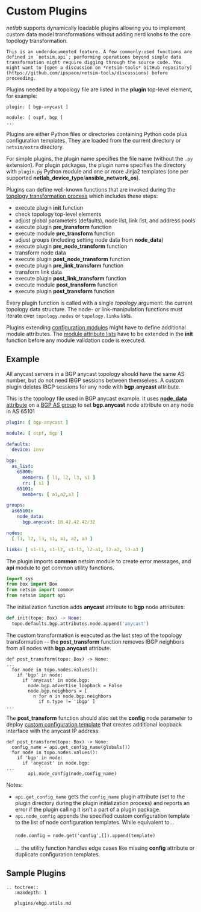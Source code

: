 # Custom Plugins

*netlab* supports dynamically loadable plugins allowing you to implement custom data model transformations without adding nerd knobs to the core topology transformation.

```{warning}
This is an underdocumented feature. A few commonly-used functions are defined in `netsim.api`; performing operations beyond simple data transformation might require digging through the source code. You might want to [open a discussion on *netsim-tools* GitHub repository](https://github.com/ipspace/netsim-tools/discussions) before proceeding.
```

Plugins needed by a topology file are listed in the **plugin** top-level element, for example:

```
plugin: [ bgp-anycast ]

module: [ ospf, bgp ]
...
```

Plugins are either Python files or directories containing Python code plus configuration templates. They are loaded from the current directory or `netsim/extra` directory.

For simple plugins, the plugin name specifies the file name (without the `.py` extension). For plugin packages, the plugin name specifies the directory with `plugin.py` Python module and one or more Jinja2 templates (one per supported **netlab_device_type**/**ansible_network_os**).

Plugins can define well-known functions that are invoked during the [topology transformation process](dev/transform.md) which includes these steps:

* execute plugin **init** function
* check topology top-level elements
* adjust global parameters (defaults), node list, link list, and address pools
* execute plugin **pre_transform** function
* execute module **pre_transform** function
* adjust groups (including setting node data from **node_data**)
* execute plugin **pre_node_transform** function
* transform node data
* execute plugin **post_node_transform** function
* execute plugin **pre_link_transform** function
* transform link data
* execute plugin **post_link_transform** function
* execute module **post_transform** function
* execute plugin **post_transform** function

Every plugin function is called with a single *topology* argument: the current topology data structure. The node- or link-manipulation functions must iterate over `topology.nodes` or `topology.links` lists.

Plugins extending [configuration modules](modules.md) might have to define additional module attributes. The [module attribute lists](dev/module-attributes.md) have to be extended in the **init** function before any module validation code is executed.

## Example

All anycast servers in a BGP anycast topology should have the same AS number, but do not need IBGP sessions between themselves. A custom plugin deletes IBGP sessions for any node with **bgp.anycast** attribute.

This is the topology file used in BGP anycast example. It uses [**node_data** attribute](groups.md#setting-node-data-in-groups) on a [BGP AS group](groups.md#automatic-bgp-groups) to set **bgp.anycast** node attribute on any node in AS 65101

```yaml
plugin: [ bgp-anycast ]

module: [ ospf, bgp ]

defaults:
  device: iosv

bgp:
  as_list:
    65000:
      members: [ l1, l2, l3, s1 ]
      rr: [ s1 ]
    65101:
      members: [ a1,a2,a3 ]

groups:
  as65101:
    node_data:
      bgp.anycast: 10.42.42.42/32

nodes:
  [ l1, l2, l3, s1, a1, a2, a3 ]

links: [ s1-l1, s1-l2, s1-l3, l2-a1, l2-a2, l3-a3 ]
```

The plugin imports **common** netsim module to create error messages, and **api** module to get common utility functions.

```python
import sys
from box import Box
from netsim import common
from netsim import api
```

The initialization function adds **anycast** attribute to **bgp** node attributes:

```python
def init(topo: Box) -> None:
  topo.defaults.bgp.attributes.node.append('anycast')
```

The custom transformation is executed as the last step of the topology transformation -- the **post_transform** function removes IBGP neighbors from all nodes with **bgp.anycast** attribute.

```
def post_transform(topo: Box) -> None:
...
  for node in topo.nodes.values():
    if 'bgp' in node:
      if 'anycast' in node.bgp:
        node.bgp.advertise_loopback = False
        node.bgp.neighbors = [
          n for n in node.bgp.neighbors
            if n.type != 'ibgp' ]
...
```

The **post_transform** function should also set the **config** node parameter to deploy [custom configuration template](groups.md#custom-configuration-templates) that creates additional loopback interface with the anycast IP address.

```
def post_transform(topo: Box) -> None:
  config_name = api.get_config_name(globals())
  for node in topo.nodes.values():
    if 'bgp' in node:
      if 'anycast' in node.bgp:
...
        api.node_config(node,config_name)
```

Notes:

* `api.get_config_name` gets the `config_name` plugin attribute (set to the plugin directory during the plugin initialization process) and reports an error if the plugin calling it isn't a part of a plugin package.
* `api.node_config` appends the specified custom configuration template to the list of node configuration templates. While equivalent to...\
  \
  `node.config = node.get('config',[]).append(template)`\
  \
  ... the utility function handles edge cases like missing **config** attribute or duplicate configuration templates.

## Sample Plugins

```eval_rst
.. toctree::
   :maxdepth: 1

   plugins/ebgp.utils.md
```

